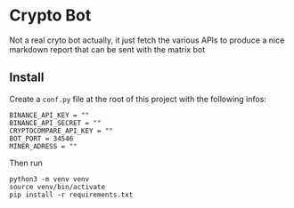 # Crypto Bot
Not a real cryto bot actually, it just fetch the various APIs to produce a nice markdown report that can be sent with the matrix bot

## Install

Create a `conf.py` file at the root of this project with the following infos:
```
BINANCE_API_KEY = ""
BINANCE_API_SECRET = ""
CRYPTOCOMPARE_API_KEY = ""
BOT_PORT = 34546
MINER_ADRESS = ""
```

Then run
```
python3 -m venv venv
source venv/bin/activate
pip install -r requirements.txt
```
